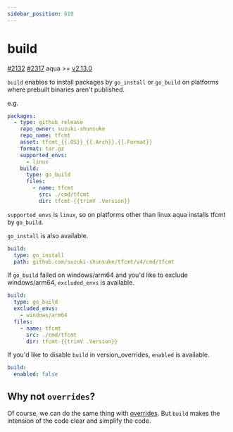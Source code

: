 ```yaml
---
sidebar_position: 610
---
```


# build

[#2132](https://github.com/aquaproj/aqua/issues/2132) [#2317](https://github.com/aquaproj/aqua/pull/2317) aqua >= [v2.13.0](https://github.com/aquaproj/aqua/releases/tag/v2.13.0)

`build` enables to install packages by `go_install` or `go_build` on platforms where prebuilt binaries aren't published.

e.g.

```yaml
packages:
  - type: github_release
    repo_owner: suzuki-shunsuke
    repo_name: tfcmt
    asset: tfcmt_{{.OS}}_{{.Arch}}.{{.Format}}
    format: tar.gz
    supported_envs:
      - linux
    build:
      type: go_build
      files:
        - name: tfcmt
          src: ./cmd/tfcmt
          dir: tfcmt-{{trimV .Version}}
```

`supported_envs` is `linux`, so on platforms other than linux aqua installs tfcmt by `go_build`.

`go_install` is also available.

```yaml
build:
  type: go_install
  path: github.com/suzuki-shunsuke/tfcmt/v4/cmd/tfcmt
```

If `go_build` failed on windows/arm64 and you'd like to exclude windows/arm64, `excluded_envs` is available.

```yaml
build:
  type: go_build
  excluded_envs:
    - windows/arm64
  files:
    - name: tfcmt
      src: ./cmd/tfcmt
      dir: tfcmt-{{trimV .Version}}
```

If you'd like to disable `build` in version_overrides, `enabled` is available.

```yaml
build:
  enabled: false
```

## Why not `overrides`?

Of course, we can do the same thing with [overrides](overrides.md).
But `build` makes the intension of the code clear and simplify the code.
